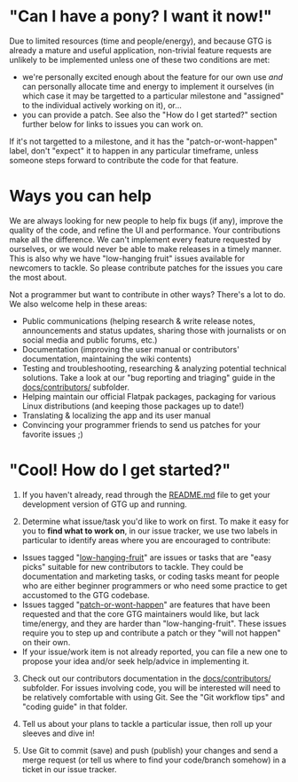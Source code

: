 # "Can I have a pony? I want it now!"

Due to limited resources (time and people/energy), and because GTG is already a mature and useful application, non-trivial feature requests are unlikely to be implemented unless one of these two conditions are met:

* we're personally excited enough about the feature for our own use *and* can personally allocate time and energy to implement it ourselves (in which case it may be targetted to a particular milestone and "assigned" to the individual actively working on it), or...
* you can provide a patch. See also the "How do I get started?" section further below for links to issues you can work on.

If it's not targetted to a milestone, and it has the "patch-or-wont-happen" label, don't "expect" it to happen in any particular timeframe, unless someone steps forward to contribute the code for that feature.

# Ways you can help

We are always looking for new people to help fix bugs (if any), improve the quality of the code, and refine the UI and performance. Your contributions make all the difference. We can't implement every feature requested by ourselves, or we would never be able to make releases in a timely manner. This is also why we have "low-hanging fruit" issues available for newcomers to tackle. So please contribute patches for the issues you care the most about.

Not a programmer but want to contribute in other ways? There's a lot to do. We also welcome help in these areas:

* Public communications (helping research & write release notes, announcements and status updates, sharing those with journalists or on social media and public forums, etc.)
* Documentation (improving the user manual or contributors' documentation, maintaining the wiki contents)
* Testing and troubleshooting, researching & analyzing potential technical solutions. Take a look at our "bug reporting and triaging" guide in the [docs/contributors/](docs/contributors) subfolder.
* Helping maintain our official Flatpak packages, packaging for various Linux distributions (and keeping those packages up to date!)
* Translating & localizing the app and its user manual
* Convincing your programmer friends to send us patches for your favorite issues ;)

# "Cool! How do I get started?"

1. If you haven't already, read through the [README.md](README.md) file to get your development version of GTG up and running.

2. Determine what issue/task you'd like to work on first. To make it easy for you to **find what to work on**, in our issue tracker, we use two labels in particular to identify areas where you are encouraged to contribute:
  * Issues tagged "[low-hanging-fruit](https://github.com/getting-things-gnome/gtg/labels/low-hanging-fruit)" are issues or tasks that are "easy picks" suitable for new contributors to tackle. They could be documentation and marketing tasks, or coding tasks meant for people who are either beginner programmers or who need some practice to get accustomed to the GTG codebase.
  * Issues tagged "[patch-or-wont-happen](https://github.com/getting-things-gnome/gtg/labels/patch-or-wont-happen)" are features that have been requested and that the core GTG maintainers would like, but lack time/energy, and they are harder than "low-hanging-fruit". These issues require you to step up and contribute a patch or they "will not happen" on their own.
  * If your issue/work item is not already reported, you can file a new one to propose your idea and/or seek help/advice in implementing it.

3. Check out our contributors documentation in the [docs/contributors/](docs/contributors) subfolder. For issues involving code, you will be interested  will need to be relatively comfortable with using Git. See the "Git workflow tips" and "coding guide" in that folder.

4. Tell us about your plans to tackle a particular issue, then roll up your sleeves and dive in!

5. Use Git to commit (save) and push (publish) your changes and send a merge request (or tell us where to find your code/branch somehow) in a ticket in our issue tracker.
